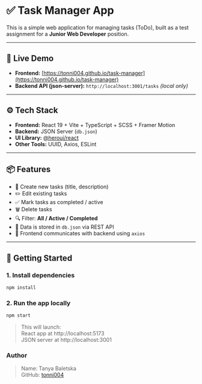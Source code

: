 # ✅ Task Manager App

This is a simple web application for managing tasks (ToDo), built as a test assignment for a **Junior Web Developer** position.

---

## 🔗 Live Demo

- **Frontend:** [https://tonni004.github.io/task-manager](https://tonni004.github.io/task-manager)
- **Backend API (json-server):** `http://localhost:3001/tasks` *(local only)*

---

## ⚙️ Tech Stack

- **Frontend:** React 19 + Vite + TypeScript + SCSS + Framer Motion
- **Backend:** JSON Server (`db.json`)
- **UI Library:** [@heroui/react](https://www.heroui.dev/)
- **Other Tools:** UUID, Axios, ESLint

---

## 📦 Features

- 📝 Create new tasks (title, description)
- ✏️ Edit existing tasks
- ✅ Mark tasks as completed / active
- 🗑️ Delete tasks
- 🔍 Filter: **All / Active / Completed**
- 💾 Data is stored in `db.json` via REST API
- 📡 Frontend communicates with backend using `axios`

---

## 🚀 Getting Started

### 1. Install dependencies
```bash
npm install
```
### 2. Run the app locally
```bash
npm start
```

> This will launch:   
> React app at http://localhost:5173   
> JSON server at http://localhost:3001  

### Author
>Name: Tanya Baletska   
>GitHub: [tonni004](https://github.com/tonni004)

